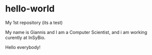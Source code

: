 # hello-world
My 1st repository (its a test)

My name is Giannis and I am a Computer Scientist, and i am working curently at InSyBio. 

Hello everybody!
